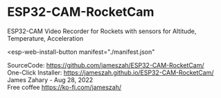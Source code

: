 # ESP32-CAM-RocketCam
ESP32-CAM Video Recorder for Rockets with sensors for Altitude, Temperature, Acceleration





<script
  type="module"
  src="https://unpkg.com/esp-web-tools@8.0.1/dist/web/install-button.js?module"
></script>

<esp-web-install-button
  manifest="./manifest.json"
></esp-web-install-button>
   
SourceCode: https://github.com/jameszah/ESP32-CAM-RocketCam/  
One-Click Installer: https://jameszah.github.io/ESP32-CAM-RocketCam/  
James Zahary - Aug 28, 2022  
Free coffee <a href="https://ko-fi.com/jameszah">https://ko-fi.com/jameszah/</a>

